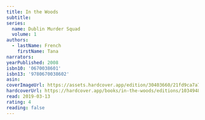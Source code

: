 ```yaml
---
title: In the Woods
subtitle:
series:
  name: Dublin Murder Squad
  volume: 1
authors:
  - lastName: French
    firstName: Tana
narrators:
yearPublished: 2008
isbn10: '0670038601'
isbn13: '9780670038602'
asin:
coverImageUrl: https://assets.hardcover.app/edition/30403660/21fd9ca7a7de031445a46daf810d2e2c1a99e9e4.jpeg
hardcoverUrl: https://hardcover.app/books/in-the-woods/editions/10349489
read: 2019-03-13
rating: 4
reading: false
---
```

